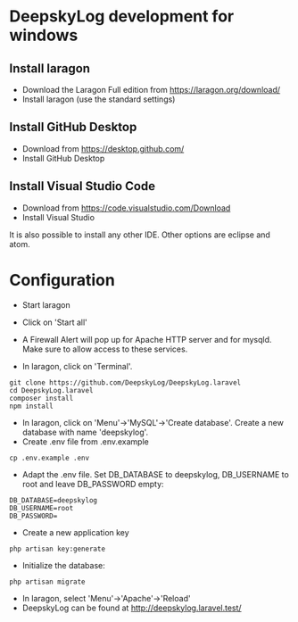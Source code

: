 # DeepskyLog development for windows

## Install laragon

+ Download the Laragon Full edition from https://laragon.org/download/
+ Install laragon (use the standard settings)

## Install GitHub Desktop

+ Download from https://desktop.github.com/
+ Install GitHub Desktop

## Install Visual Studio Code

+ Download from https://code.visualstudio.com/Download
+ Install Visual Studio

It is also possible to install any other IDE. Other options are eclipse and atom.

# Configuration

+ Start laragon
+ Click on 'Start all'
+ A Firewall Alert will pop up for Apache HTTP server and for mysqld. Make sure to allow access to these services.

+ In laragon, click on 'Terminal'.
```
git clone https://github.com/DeepskyLog/DeepskyLog.laravel
cd DeepskyLog.laravel
composer install
npm install
```

+ In laragon, click on 'Menu'->'MySQL'->'Create database'. Create a new database with name 'deepskylog'.
+ Create .env file from .env.example
```
cp .env.example .env
```
+ Adapt the .env file. Set DB_DATABASE to deepskylog, DB_USERNAME to root and leave DB_PASSWORD empty:
```
DB_DATABASE=deepskylog
DB_USERNAME=root
DB_PASSWORD=
```
+ Create a new application key
```
php artisan key:generate
```
+ Initialize the database:
```
php artisan migrate
```
+ In laragon, select 'Menu'->'Apache'->'Reload'
+ DeepskyLog can be found at http://deepskylog.laravel.test/

